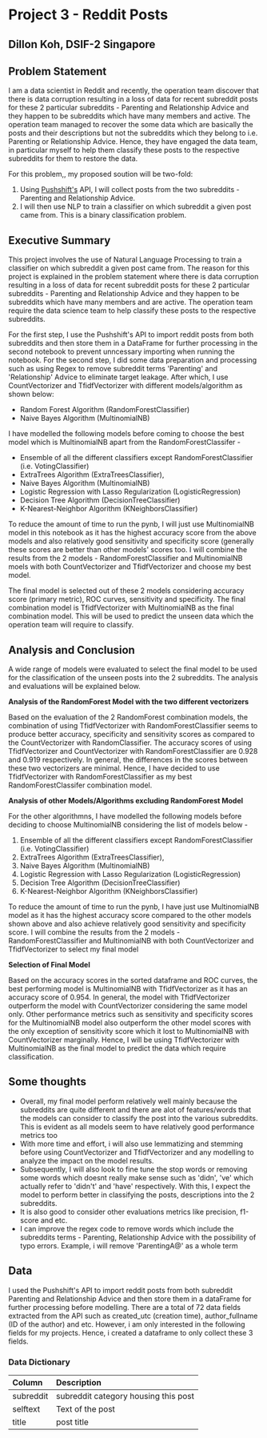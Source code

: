 # Project 3 - Reddit Posts

## Dillon Koh, DSIF-2 Singapore

## Problem Statement

I am a data scientist in Reddit and recently, the operation team discover that there is data corruption resulting in a loss of data for recent subreddit posts for these 2 particular subreddits - Parenting and Relationship Advice and they happen to be subreddits which have many members and active. The operation team managed to recover the some data which are basically the posts and their descriptions but not the subreddits which they belong to i.e. Parenting or Relationship Advice. Hence, they have engaged the data team, in particular myself to help them classify these posts to the respective subreddits for them to restore the data.

For this problem,, my proposed soution will be two-fold:
1. Using [Pushshift's](https://github.com/pushshift/api) API, I will collect posts from the two subreddits - Parenting and Relationship Advice.
2. I will then use NLP to train a classifier on which subreddit a given post came from. This is a binary classification problem.


## Executive Summary

This project involves the use of Natural Language Processing to train a classifier on which subreddit a given post came from. The reason for this project is explained in the problem statement where there is data corruption resulting in a loss of data for recent subreddit posts for these 2 particular subreddits - Parenting and Relationship Advice and they happen to be subreddits which have many members and are active. The operation team require the data science team to help classify these posts to the respective subreddits.

For the first step, I use the Pushshift's API to import reddit posts from both subreddits and then store them in a DataFrame for further processing in the second notebook to prevent unncessary importing when running the notebook. For the second step, I did some data preparation and processing such as using Regex to remove subreddit terms 'Parenting' and 'Relationship' Advice to eliminate target leakage. After which, I use CountVectorizer and TfidfVectorizer with different models/algorithm as shown below:

- Random Forest Algorithm (RandomForestClassifier)
- Naive Bayes Algorithm (MultinomialNB)

I have modelled the following models before coming to choose the best model which is MultinomialNB apart from the RandomForestClassifer -

- Ensemble of all the different classifiers except RandomForestClassifier (i.e. VotingClassifier)
- ExtraTrees Algorithm (ExtraTreesClassifier),
- Naive Bayes Algorithm (MultinomialNB)
- Logistic Regression with Lasso Regularization (LogisticRegression)
- Decision Tree Algorithm (DecisionTreeClassifier)
- K-Nearest-Neighbor Algorithm (KNeighborsClassifier)

To reduce the amount of time to run the pynb, I will just use MultinomialNB model in this notebook as it has the highest accuracy score from the above models and also relatively good sensitivity and specificity score (generally these scores are better than other models' scores too. I will combine the results from the 2 models - RandomForestClassifier and MultinomialNB moels with both CountVectorizer and TfidfVectorizer and choose my best model.

The final model is selected out of these 2 models considering accuracy score (primary metric), ROC curves, sensitivity and specificity. The final combination model is TfidfVectorizer with MultinomialNB as the final combination model. This will be used to predict the unseen data which the operation team will require to classify.

## Analysis and Conclusion

A wide range of models were evaluated to select the final model to be used for the classification of the unseen posts into the 2 subreddits. The analysis and evaluations will be explained below. 

**Analysis of the RandomForest Model with the two different vectorizers**

Based on the evaluation of the 2 RandomForest combination models, the combination of using TfidfVectorizer with RandomForestClassifier seems to produce better accuracy, specificity and sensitivity scores as compared to the CountVectorizer with RandomClassifier. The accuracy scores of using TfidfVectorizer and CountVectorizer with RandomForestClassifier are 0.928 and 0.919 respectively. In general, the differences in the scores between these two vectorizers are minimal. Hence, I have decided to use TfidfVectorizer with RandomForestClassifier as my best RandomForestClassifer combination model.

**Analysis of other Models/Algorithms excluding RandomForest Model**

For the other algorithmns, I have modelled the following models before deciding to choose MultinomialNB considering the list of models below -

1. Ensemble of all the different classifiers except RandomForestClassifier (i.e. VotingClassifier)
2. ExtraTrees Algorithm (ExtraTreesClassifier),
3. Naive Bayes Algorithm (MultinomialNB)
4. Logistic Regression with Lasso Regularization (LogisticRegression)
5. Decision Tree Algorithm (DecisionTreeClassifier)
6. K-Nearest-Neighbor Algorithm (KNeighborsClassifier)

To reduce the amount of time to run the pynb, I have just use MultinomialNB model as it has the highest accuracy score compared to the other models shown above and also achieve relatively good sensitivity and specificity score. I will combine the results from the 2 models - RandomForestClassifier and MultinomialNB with both CountVectorizer and TfidfVectorizer to select my final model

**Selection of Final Model**

Based on the accuracy scores in the sorted dataframe and ROC curves, the best performing model is MultinomialNB with TfidfVectorizer as it has an accuracy score of 0.954. In general, the model with TfidfVectorizer outperform the model with CountVectorizer considering the same model only. Other performance metrics such as sensitivity and specificity scores for the MultinomialNB model also outperform the other model scores with the only exception of sensitivity score which it lost to MultinomialNB with CountVectorizer marginally. Hence, I will be using TfidfVectorizer with MultinomialNB as the final model to predict the data which require classification.


## Some thoughts

- Overall, my final model perform relatively well mainly because the subreddits are quite different and there are alot of features/words that the models can consider to classify the post into the various subreddits. This is evident as all models seem to have relatively good performance metrics too
- With more time and effort, i will also use lemmatizing and stemming before using CountVectorizer and TfidfVectorizer and any modelling to analyze the impact on the model results.
- Subsequently, I will also look to fine tune the stop words or removing some words which doesnt really make sense such as 'didn', 've' which actually refer to 'didn't' and 'have' respectively. With this, I expect the model to perform better in classifying the posts, descriptions into the 2 subreddits.
- It is also good to consider other evaluations metrics like precision, f1-score and etc.
-  I can improve the regex code to remove words which include the subreddits terms - Parenting, Relationship Advice with the possibility of typo errors. Example, i will remove 'ParentingA@' as a whole term


## Data
I used the Pushshift's API to import reddit posts from both subreddit Parenting and Relationship Advice and then store them in a dataFrame for further processing before modelling. There are a total of 72 data fields extracted from the API such as created_utc (creation time), author_fullname (ID of the author) and etc. However, i am only interested in the following fields for my projects. Hence, i created a dataframe to only collect these 3 fields.

### Data Dictionary


| **Column**  | **Description**  |
| :-|:-|
| subreddit  | subreddit category housing this post  |
| selftext   | Text of the post  |
| title  | post title |


